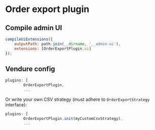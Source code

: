 # Order export plugin

## Compile admin UI
```js
compileUiExtensions({
    outputPath: path.join(__dirname, '__admin-ui'),
    extensions: [OrderExportPlugin.ui]
});
```

## Vendure config
```js
plugins: [
        OrderExportPlugin,
        ...
```
Or write your own CSV strategy (must adhere to `OrderExportStrategy` interface):
```js
plugins: [
        OrderExportPlugin.init(myCustomCsvStrategy),
        ...
```